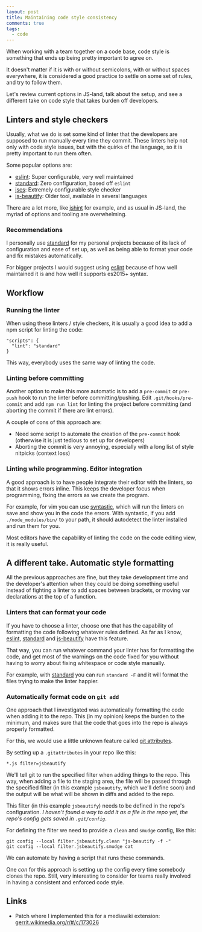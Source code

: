 ```yaml
---
layout: post
title: Maintaining code style consistency
comments: true
tags:
  - code
---
```


When working with a team together on a code base, code style is something that
ends up being pretty important to agree on.

It doesn't matter if it is with or without semicolons, with or without spaces
everywhere, it is considered a good practice to settle on some set of rules,
and try to follow them.

Let's review current options in JS-land, talk about the setup, and see
a different take on code style that takes burden off developers.

## Linters and style checkers

Usually, what we do is set some kind of linter that the developers are supposed
to run manually every time they commit. These linters help not only with code
style issues, but with the quirks of the language, so it is pretty important to
run them often.

Some popular options are:

* [eslint][]: Super configurable, very well maintained
* [standard][]: Zero configuration, based off `eslint`
* [jscs][]: Extremely configurable style checker
* [js-beautify][]: Older tool, available in several languages

There are a lot more, like [jshint][] for example, and as usual in JS-land, the
myriad of options and tooling are overwhelming.

### Recommendations

I personally use [standard][] for my personal projects because of its lack of
configuration and ease of set up, as well as being able to format your code and
fix mistakes automatically.

For bigger projects I would suggest using [eslint][] because of how well
maintained it is and how well it supports es2015+ syntax.

## Workflow

### Running the linter

When using these linters / style checkers, it is usually a good idea to add
a npm script for linting the code:

    "scripts": {
      "lint": "standard"
    }

This way, everybody uses the same way of linting the code.

### Linting before committing

Another option to make this more automatic is to add a `pre-commit` or
`pre-push` hook to run the linter before committing/pushing. Edit
`.git/hooks/pre-commit` and add `npm run lint` for linting the project before
committing (and aborting the commit if there are lint errors).

A couple of cons of this approach are:

* Need some script to automate the creation of the `pre-commit` hook (otherwise
  it is just tedious to set up for developers)
* Aborting the commit is very annoying, especially with a long list of style
  nitpicks (context loss)

### Linting while programming. Editor integration

A good approach is to have people integrate their editor with the linters, so
that it shows errors inline. This keeps the developer focus when programming,
fixing the errors as we create the program.

For example, for vim you can use [syntastic][], which will run the linters on
save and show you in the code the errors. With syntastic, if you add
`./node_modules/bin/` to your path, it should autodetect the linter installed
and run them for you.

Most editors have the capability of linting the code on the code editing view,
it is really useful.

## A different take. Automatic style formatting

All the previous approaches are fine, but they take development time and the
developer's attention when they could be doing something useful instead of
fighting a linter to add spaces between brackets, or moving var declarations at
the top of a function.

### Linters that can format your code

If you have to choose a linter, choose one that has the capability of
formatting the code following whatever rules defined. As far as I know,
[eslint][], [standard][] and [js-beautify][] have this feature.

That way, you can run whatever command your linter has for formatting the code,
and get most of the warnings on the code fixed for you without having to worry
about fixing whitespace or code style manually.

For example, with [standard][] you can run `standard -F` and it will format the
files trying to make the linter happier.

### Automatically format code on `git add`

One approach that I investigated was automatically formatting the code when
adding it to the repo. This (in my opinion) keeps the burden to the minimum,
and makes sure that the code that goes into the repo is always properly
formatted.

For this, we would use a little unknown feature called [git attributes][].

By setting up a `.gitattributes` in your repo like this:

    *.js filter=jsbeautify

We'll tell git to run the specified filter when adding things to the repo. This
way, when adding a file to the staging area, the file will be passed through
the specified filter (in this example `jsbeautify`, which we'll define soon)
and the output will be what will be shown in diffs and added to the repo.

This filter (in this example `jsbeautify`) needs to be defined in the repo's
configuration. *I haven't found a way to add it as a file in the repo yet, the
repo's config gets saved in `.git/config`*.

For defining the filter we need to provide a `clean` and `smudge` config, like
this:

    git config --local filter.jsbeautify.clean "js-beautify -f -"
    git config --local filter.jsbeautify.smudge cat

We can automate by having a script that runs these commands.

One *con* for this approach is setting up the config every time somebody clones
the repo. Still, very interesting to consider for teams really involved in
having a consistent and enforced code style.

## Links
* Patch where I implemented this for a mediawiki extension: [gerrit.wikimedia.org/r/#/c/173026][grrit]




[eslint]: http://eslint.org/
[standard]: http://standardjs.com/
[js-beautify]: https://www.npmjs.com/package/js-beautify
[jscs]: http://jscs.info/
[jshint]: http://jshint.com/
[syntastic]: https://github.com/scrooloose/syntastic
[git attributes]: https://git-scm.com/book/en/v2/Customizing-Git-Git-Attributes
[grrit]: https://gerrit.wikimedia.org/r/#/c/173026/

